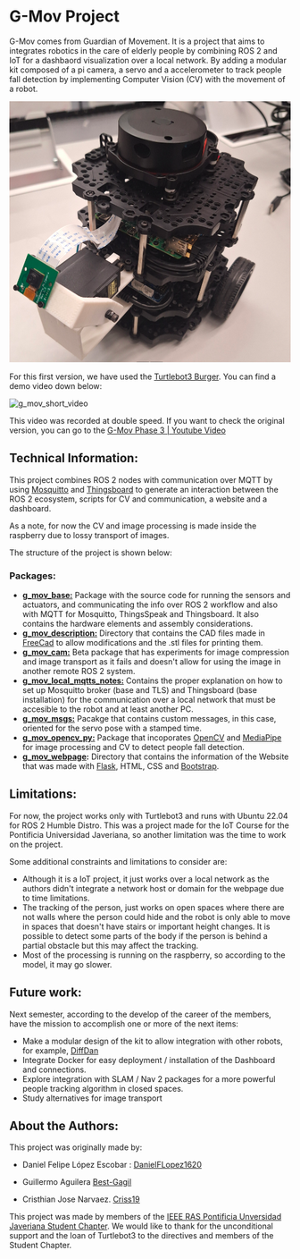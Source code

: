 # G-Mov Project

G-Mov comes from Guardian of Movement. It is a project that aims to integrates robotics in the care of elderly people by combining ROS 2 and IoT for a dashbaord visualization over a local network. By adding a modular kit composed of a pi camera, a servo and a accelerometer to track people fall detection by implementing Computer Vision (CV) with the movement of a robot.

![g_mov_module](/resources/g_mov_module.png)

For this first version, we have used the [Turtlebot3 Burger](https://emanual.robotis.com/docs/en/platform/turtlebot3/overview/). You can find a demo video down below:

![g_mov_short_video](/resources/g_mov_project_short_video.gif)

This video was recorded at double speed. If you want to check the original version, you can go to the [G-Mov Phase 3 | Youtube Video](https://youtu.be/IMeLtWwy5p4)

## Technical Information:

This project combines ROS 2 nodes with communication over MQTT by using [Mosquitto](https://mosquitto.org/) and [Thingsboard](https://thingsboard.io/) to generate an interaction between the ROS 2 ecosystem, scripts for CV and communication, a website and a dashboard.

As a note, for now the CV and image processing is made inside the raspberry due to lossy transport of images.

The structure of the project is shown below:

### Packages:

- **[g_mov_base:](/g_mov_base/README.md)** Package with the source code for running the sensors and actuators, and communicating the info over ROS 2 workflow and also with MQTT for Mosquitto, ThingsSpeak and Thingsboard. It also contains the hardware elements and assembly considerations.
- **[g_mov_description:](/g_mov_description/README.md)** Directory that contains the CAD files made in [FreeCad](https://www.freecad.org/) to allow modifications and the .stl files for printing them.
- **[g_mov_cam:](/g_mov_cam/README.md)** Beta package that has experiments for image compression and image transport as it fails and doesn't allow for using the image in another remote ROS 2 system.
- **[g_mov_local_mqtts_notes:](/g_mov_local_mqtts_notes/README.md)** Contains the proper explanation on how to set up Mosquitto broker (base and TLS) and Thingsboard (base installation) for the communication over a local network that must be accesible to the robot and at least another PC.
- **[g_mov_msgs:](/g_mov_msgs/README.md)** Pacakge that contains custom messages, in this case, oriented for the servo pose with a stamped time.
- **[g_mov_opencv_py:](/g_mov_opencv_py/README.md)** Package that incoporates [OpenCV](https://opencv.org/) and [MediaPipe](https://ai.google.dev/edge/mediapipe/solutions/guide) for image processing and CV to detect people fall detection.
- **[g_mov_webpage](/g_mov_webpage/README.md):** Directory that contains the information of the Website that was made with [Flask](https://flask.palletsprojects.com/en/stable/), HTML, CSS and [Bootstrap](https://getbootstrap.com/).


## Limitations:

For now, the project works only with Turtlebot3 and runs with Ubuntu 22.04 for ROS 2 Humble Distro. This was a project made for the IoT Course for the Pontificia Universidad Javeriana, so another limitation was the time to work on the project.

Some additional constraints and limitations to consider are:

- Although it is a IoT project, it just works over a local network as the authors didn't integrate a network host or domain for the webpage due to time limitations.
- The tracking of the person, just works on open spaces where there are not walls where the person could hide and the robot is only able to move in spaces that doesn't have stairs or important height changes. It is possible to detect some parts of the body if the person is behind a partial obstacle but this may affect the tracking.
- Most of the processing is running on the raspberry, so according to the model, it may go slower.

## Future work:

Next semester, according to the develop of the career of the members, have the mission to accomplish one or more of the next items:

* Make a modular design of the kit to allow integration with other robots, for example, [DiffDan](https://github.com/DanielFLopez1620/diff_robot_dan_ros)
* Integrate Docker for easy deployment / installation of the Dashboard and connections.
* Explore integration with SLAM / Nav 2 packages for a more powerful people tracking algorithm in closed spaces.
* Study alternatives for image transport

## About the Authors:

This project was originally made by:

- Daniel Felipe López Escobar : [DanielFLopez1620](https://github.com/DanielFLopez1620)

- Guillermo Aguilera [Best-Gagil](https://github.com/Best-Gagil)

- Cristhian Jose Narvaez. [Criss19](https://github.com/Crisss19)

This project was made by members of the [IEEE RAS Pontificia Unversidad Javeriana Student Chapter](https://linktr.ee/rasjaverianaieee). We would like to thank for the unconditional support and the loan of Turtlebot3 to the directives and members of the Student Chapter.
